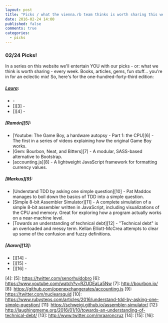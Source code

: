 ```yaml
---
layout: post
title: "Picks / what the vienna.rb team thinks is worth sharing this week"
date: 2016-02-24 14:00
published: false
comments: true
categories:
  - picks
---
```


### 02/24 Picks!

In a series on this website we'll entertain YOU with our picks - or: what we think is worth sharing - every week.
Books, articles, gems, fun stuff... you're in for an eclectic mix! So, here's for the one-hundred-forty-third edition:

##### [Laura][1]:
- [][2] - 
- [][3] - 
- [][4] - 

##### [Ramón][5]:
- [Youtube: The Game Boy, a hardware autopsy - Part 1: the CPU][6] - The first in a series of videos explaining how the original Game Boy works.
- [Gem: Bourbon, Neat, and Bitters][7] - A modular, SASS-based alternative to Bootstrap.
- [accounting.js][8] - A lightweight JavaScript framework for formatting currency values.

##### [Markus][9]:
- [Understand TDD by asking one simple question][10] - Pat Maddox manages to boil down the basics of TDD into a simple question.
- [Simple 8-bit Assembler Simulator][11] - A complete simulation of a simple 8-bit assembler written in JavaScript, including visualizations of the CPU and memory. Great for exploring how a program actually works on a near-machine level.
- [Towards an understanding of technical debt][12] - "Technical debt" is an overloaded and messy term. Kellan Elliott-McCrea attempts to clear up some of the confusion and fuzzy definitions.

##### [Aaron][13]:
- [][14] - 
- [][15] - 
- [][16] - 

[1]: http://www.twitter.com/alicetragedy
[2]: 
[3]: 
[4]: 
[5]: https://twitter.com/senorhuidobro
[6]: https://www.youtube.com/watch?v=RZUDEaLa5Nw
[7]: http://bourbon.io/
[8]: https://github.com/openexchangerates/accounting.js
[9]: https://twitter.com/nuclearsquid
[10]: https://www.rubysteps.com/articles/2016/understand-tdd-by-asking-one-simple-question/
[11]: https://schweigi.github.io/assembler-simulator/
[12]: http://laughingmeme.org/2016/01/10/towards-an-understanding-of-technical-debt/
[13]: http://www.twitter.com/mraaroncruz
[14]: 
[15]: 
[16]: 



